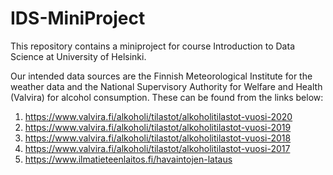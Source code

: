 # IDS-MiniProject

This repository contains a miniproject for course Introduction to Data Science at University of Helsinki.

Our intended data sources are the Finnish Meteorological Institute for the weather data and the National Supervisory Authority for Welfare and Health (Valvira) for alcohol consumption. These can be found from the links below:


1. https://www.valvira.fi/alkoholi/tilastot/alkoholitilastot-vuosi-2020
2. https://www.valvira.fi/alkoholi/tilastot/alkoholitilastot-vuosi-2019
3. https://www.valvira.fi/alkoholi/tilastot/alkoholitilastot-vuosi-2018
4. https://www.valvira.fi/alkoholi/tilastot/alkoholitilastot-vuosi-2017
5. https://www.ilmatieteenlaitos.fi/havaintojen-lataus
